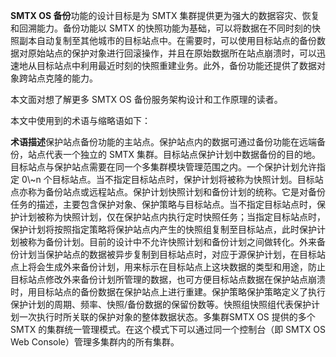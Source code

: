 <?xml version="1.0" encoding="UTF-8"?><?workdir /C:\Users\Admin\AppData\Local\Temp\temp20190708105258778?><?workdir-uri file:/C:/Users/Admin/AppData/Local/Temp/temp20190708105258778/?><?path2project ..\..\..\?><?path2project-uri ../../../?><?path2rootmap-uri ../../../?><topic xmlns:ditaarch="http://dita.oasis-open.org/architecture/2005/" xmlns:dita-ot="http://dita-ot.sourceforge.net/ns/201007/dita-ot" class="- topic/topic " ditaarch:DITAArchVersion="1.2" domains="(topic hi-d) (topic ut-d) (topic indexing-d) (topic hazard-d) (topic abbrev-d) (topic pr-d) (topic sw-d) (topic ui-d)" id="概述" xtrf="file:/D:/safehaven/content/concepts/backup-service-white-paper/概述.md" xtrc="topic:1;182:3"><title class="- topic/title " xtrf="file:/D:/safehaven/content/concepts/backup-service-white-paper/概述.md" xtrc="title:1;182:3">概述</title><body class="- topic/body " xtrf="file:/D:/safehaven/content/concepts/backup-service-white-paper/概述.md" xtrc="body:1;182:3"><p class="- topic/p " xtrf="file:/D:/safehaven/content/concepts/backup-service-white-paper/概述.md" xtrc="p:1;182:3"><b class="+ topic/ph hi-d/b " xtrf="file:/D:/safehaven/content/concepts/backup-service-white-paper/概述.md" xtrc="b:1;182:3">SMTX OS 备份</b>功能的设计目标是为 SMTX 集群提供更为强大的数据容灾、恢复和回溯能力。备份功能以 SMTX 的快照功能为基础，可以将数据在不同时刻的快照副本自动复制至其他城市的目标站点中。在需要时，可以使用目标站点的备份数据对原始站点的保护对象进行回滚操作，并且在原始数据所在站点崩溃时，可以迅速地从目标站点中利用最近时刻的快照重建业务。此外，备份功能还提供了数据对象跨站点克隆的能力。</p></body><topic class="- topic/topic " ditaarch:DITAArchVersion="1.2" domains="(topic hi-d) (topic ut-d) (topic indexing-d) (topic hazard-d) (topic abbrev-d) (topic pr-d) (topic sw-d) (topic ui-d)" id="目标读者" xtrf="file:/D:/safehaven/content/concepts/backup-service-white-paper/概述.md" xtrc="topic:2;182:3"><title class="- topic/title " xtrf="file:/D:/safehaven/content/concepts/backup-service-white-paper/概述.md" xtrc="title:2;182:3">目标读者</title><body class="- topic/body " xtrf="file:/D:/safehaven/content/concepts/backup-service-white-paper/概述.md" xtrc="body:2;182:3"><p class="- topic/p " xtrf="file:/D:/safehaven/content/concepts/backup-service-white-paper/概述.md" xtrc="p:2;182:3">本文面对想了解更多 SMTX OS 备份服务架构设计和工作原理的读者。</p></body></topic><topic class="- topic/topic " ditaarch:DITAArchVersion="1.2" domains="(topic hi-d) (topic ut-d) (topic indexing-d) (topic hazard-d) (topic abbrev-d) (topic pr-d) (topic sw-d) (topic ui-d)" id="术语及缩略语" xtrf="file:/D:/safehaven/content/concepts/backup-service-white-paper/概述.md" xtrc="topic:3;182:3"><title class="- topic/title " xtrf="file:/D:/safehaven/content/concepts/backup-service-white-paper/概述.md" xtrc="title:3;182:3">术语及缩略语</title><body class="- topic/body " xtrf="file:/D:/safehaven/content/concepts/backup-service-white-paper/概述.md" xtrc="body:3;182:3"><p class="- topic/p " xtrf="file:/D:/safehaven/content/concepts/backup-service-white-paper/概述.md" xtrc="p:3;182:3">本文中使用到的术语与缩略语如下：</p><table class="- topic/table " xtrf="file:/D:/safehaven/content/concepts/backup-service-white-paper/概述.md" xtrc="table:1;182:3"><tgroup class="- topic/tgroup " cols="2" xtrf="file:/D:/safehaven/content/concepts/backup-service-white-paper/概述.md" xtrc="tgroup:1;182:3"><colspec class="- topic/colspec " colname="col1" xtrf="file:/D:/safehaven/content/concepts/backup-service-white-paper/概述.md" xtrc="colspec:1;182:3"/><colspec class="- topic/colspec " colname="col2" xtrf="file:/D:/safehaven/content/concepts/backup-service-white-paper/概述.md" xtrc="colspec:2;182:3"/><thead class="- topic/thead " xtrf="file:/D:/safehaven/content/concepts/backup-service-white-paper/概述.md" xtrc="thead:1;182:3"><row class="- topic/row " xtrf="file:/D:/safehaven/content/concepts/backup-service-white-paper/概述.md" xtrc="row:1;182:3"><entry class="- topic/entry " align="left" xtrf="file:/D:/safehaven/content/concepts/backup-service-white-paper/概述.md" xtrc="entry:1;182:3"><b class="+ topic/ph hi-d/b " xtrf="file:/D:/safehaven/content/concepts/backup-service-white-paper/概述.md" xtrc="b:2;182:3">术语</b></entry><entry class="- topic/entry " align="left" xtrf="file:/D:/safehaven/content/concepts/backup-service-white-paper/概述.md" xtrc="entry:2;182:3"><b class="+ topic/ph hi-d/b " xtrf="file:/D:/safehaven/content/concepts/backup-service-white-paper/概述.md" xtrc="b:3;182:3">描述</b></entry></row></thead><tbody class="- topic/tbody " xtrf="file:/D:/safehaven/content/concepts/backup-service-white-paper/概述.md" xtrc="tbody:1;182:3"><row class="- topic/row " xtrf="file:/D:/safehaven/content/concepts/backup-service-white-paper/概述.md" xtrc="row:2;182:3"><entry class="- topic/entry " align="left" xtrf="file:/D:/safehaven/content/concepts/backup-service-white-paper/概述.md" xtrc="entry:3;182:3">保护站点</entry><entry class="- topic/entry " align="left" xtrf="file:/D:/safehaven/content/concepts/backup-service-white-paper/概述.md" xtrc="entry:4;182:3">备份功能的主站点。保护站点内的数据可通过备份功能在远端备份，站点代表一个独立的 SMTX 集群。</entry></row><row class="- topic/row " xtrf="file:/D:/safehaven/content/concepts/backup-service-white-paper/概述.md" xtrc="row:3;182:3"><entry class="- topic/entry " align="left" xtrf="file:/D:/safehaven/content/concepts/backup-service-white-paper/概述.md" xtrc="entry:5;182:3">目标站点</entry><entry class="- topic/entry " align="left" xtrf="file:/D:/safehaven/content/concepts/backup-service-white-paper/概述.md" xtrc="entry:6;182:3">保护计划中数据备份的目的地。目标站点与保护站点需要在同一个多集群模块管理范围之内。一个保护计划允许指定 0\~n 个目标站点。当不指定目标站点时，保护计划将被称为快照计划。目标站点亦称为备份站点或远程站点。</entry></row><row class="- topic/row " xtrf="file:/D:/safehaven/content/concepts/backup-service-white-paper/概述.md" xtrc="row:4;182:3"><entry class="- topic/entry " align="left" xtrf="file:/D:/safehaven/content/concepts/backup-service-white-paper/概述.md" xtrc="entry:7;182:3">保护计划</entry><entry class="- topic/entry " align="left" xtrf="file:/D:/safehaven/content/concepts/backup-service-white-paper/概述.md" xtrc="entry:8;182:3">快照计划和备份计划的统称。它是对备份任务的描述，主要包含保护对象、保护策略与目标站点。当不指定目标站点时，保护计划被称为快照计划，仅在保护站点内执行定时快照任务；当指定目标站点时，保护计划将按照指定策略将保护站点内产生的快照组复制至目标站点，此时保护计划被称为备份计划。目前的设计中不允许快照计划和备份计划之间做转化。</entry></row><row class="- topic/row " xtrf="file:/D:/safehaven/content/concepts/backup-service-white-paper/概述.md" xtrc="row:5;182:3"><entry class="- topic/entry " align="left" xtrf="file:/D:/safehaven/content/concepts/backup-service-white-paper/概述.md" xtrc="entry:9;182:3">外来备份计划</entry><entry class="- topic/entry " align="left" xtrf="file:/D:/safehaven/content/concepts/backup-service-white-paper/概述.md" xtrc="entry:10;182:3">当保护站点的数据被异步复制到目标站点时，对应于源保护计划，在目标站点上将会生成外来备份计划，用来标示在目标站点上这块数据的类型和用途，防止目标站点修改外来备份计划所管理的数据，也可方便目标站点数据在保护站点崩溃时，用目标站点的备份数据在保护站点上进行重建。</entry></row><row class="- topic/row " xtrf="file:/D:/safehaven/content/concepts/backup-service-white-paper/概述.md" xtrc="row:6;182:3"><entry class="- topic/entry " align="left" xtrf="file:/D:/safehaven/content/concepts/backup-service-white-paper/概述.md" xtrc="entry:11;182:3">保护策略</entry><entry class="- topic/entry " align="left" xtrf="file:/D:/safehaven/content/concepts/backup-service-white-paper/概述.md" xtrc="entry:12;182:3">保护策略定义了执行保护计划的周期、频率、快照/备份数据的保留份数等。</entry></row><row class="- topic/row " xtrf="file:/D:/safehaven/content/concepts/backup-service-white-paper/概述.md" xtrc="row:7;182:3"><entry class="- topic/entry " align="left" xtrf="file:/D:/safehaven/content/concepts/backup-service-white-paper/概述.md" xtrc="entry:13;182:3">快照组</entry><entry class="- topic/entry " align="left" xtrf="file:/D:/safehaven/content/concepts/backup-service-white-paper/概述.md" xtrc="entry:14;182:3">快照组代表保护计划一次执行时所关联的保护对象的整体数据状态。</entry></row><row class="- topic/row " xtrf="file:/D:/safehaven/content/concepts/backup-service-white-paper/概述.md" xtrc="row:8;182:3"><entry class="- topic/entry " align="left" xtrf="file:/D:/safehaven/content/concepts/backup-service-white-paper/概述.md" xtrc="entry:15;182:3">多集群</entry><entry class="- topic/entry " align="left" xtrf="file:/D:/safehaven/content/concepts/backup-service-white-paper/概述.md" xtrc="entry:16;182:3">SMTX OS 提供的多个 SMTX 的集群统一管理模式。在这个模式下可以通过同一个控制台（即 SMTX OS Web Console）管理多集群内的所有集群。</entry></row></tbody></tgroup></table></body></topic></topic>
